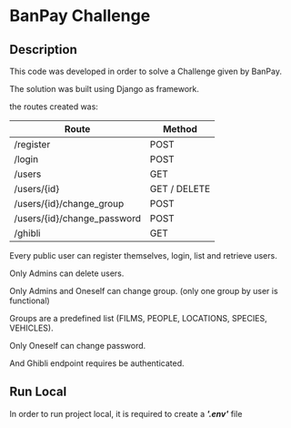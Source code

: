 # BanPay Challenge

## Description

This code was developed in order to solve a Challenge given by BanPay.

The solution was built using Django as framework.

the routes created was:

| Route      | Method       |
|------------|--------------|
| /register  | POST         |
| /login  | POST         |
| /users  | GET          |
| /users/{id}  | GET / DELETE |
| /users/{id}/change_group | POST         |
| /users/{id}/change_password  | POST         |
| /ghibli  | GET          |


Every public user can register themselves, login, list and retrieve users.

Only Admins can delete users.

Only Admins and Oneself can change group. (only one group by user is functional)

Groups are a predefined list (FILMS, PEOPLE, LOCATIONS, SPECIES, VEHICLES).

Only Oneself can change password.

And Ghibli endpoint requires be authenticated.


## Run Local

In order to run project local, it is required to create a ***'.env'*** file


